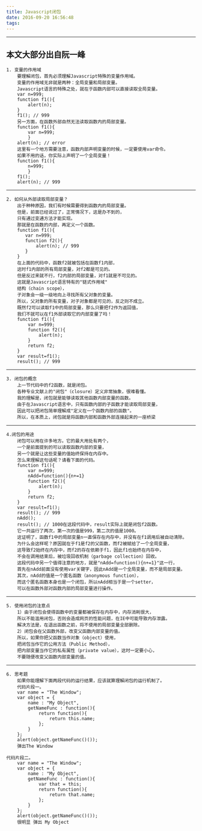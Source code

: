```yaml
---
title: Javascript闭包
date: 2016-09-20 16:56:48
tags:
---
```

---
本文大部分出自阮一峰
---
    1. 变量的作用域
        要理解闭包，首先必须理解Javascript特殊的变量作用域。
        变量的作用域无非就是两种：全局变量和局部变量。
        Javascript语言的特殊之处，就在于函数内部可以直接读取全局变量。
        var n=999;
        function f1(){
            alert(n);
        }
        f1(); // 999
        另一方面，在函数外部自然无法读取函数内的局部变量。
        function f1(){
            var n=999;
            }
        alert(n); // error
        这里有一个地方需要注意，函数内部声明变量的时候，一定要使用var命令。
        如果不用的话，你实际上声明了一个全局变量！
        function f1(){
            n=999;
            }
        f1();
        alert(n); // 999
---
    2. 如何从外部读取局部变量？
        出于种种原因，我们有时候需要得到函数内的局部变量。
        但是，前面已经说过了，正常情况下，这是办不到的，
        只有通过变通方法才能实现。
        那就是在函数的内部，再定义一个函数。
        function f1(){
           var n=999;
           function f2(){
               alert(n); // 999
           }
        }
        在上面的代码中，函数f2就被包括在函数f1内部，
        这时f1内部的所有局部变量，对f2都是可见的。
        但是反过来就不行，f2内部的局部变量，对f1就是不可见的。
        这就是Javascript语言特有的"链式作用域"
        结构（chain scope），
        子对象会一级一级地向上寻找所有父对象的变量。
        所以，父对象的所有变量，对子对象都是可见的，反之则不成立。
        既然f2可以读取f1中的局部变量，那么只要把f2作为返回值，
        我们不就可以在f1外部读取它的内部变量了吗！
        function f1(){
            var n=999;
            function f2(){
                alert(n); 
            }
            return f2;
        }
        var result=f1();
        result(); // 999
---
    3. 闭包的概念
        上一节代码中的f2函数，就是闭包。
        各种专业文献上的"闭包"（closure）定义非常抽象，很难看懂。
        我的理解是，闭包就是能够读取其他函数内部变量的函数。
        由于在Javascript语言中，只有函数内部的子函数才能读取局部变量，
        因此可以把闭包简单理解成"定义在一个函数内部的函数"。
        所以，在本质上，闭包就是将函数内部和函数外部连接起来的一座桥梁
---
    4.闭包的用途
        闭包可以用在许多地方。它的最大用处有两个，
        一个是前面提到的可以读取函数内部的变量，
        另一个就是让这些变量的值始终保持在内存中。
        怎么来理解这句话呢？请看下面的代码。
        function f1(){
            var n=999;
            nAdd=function(){n+=1}
            function f2(){
                alert(n);
            }
            return f2;
        }
        var result=f1();
        result(); // 999
        nAdd();
        result(); // 1000在这段代码中，result实际上就是闭包f2函数。
        它一共运行了两次，第一次的值是999，第二次的值是1000。
        这证明了，函数f1中的局部变量n一直保存在内存中，并没有在f1调用后被自动清除。
        为什么会这样呢？原因就在于f1是f2的父函数，而f2被赋给了一个全局变量，
        这导致f2始终在内存中，而f2的存在依赖于f1，因此f1也始终在内存中，
        不会在调用结束后，被垃圾回收机制（garbage collection）回收。
        这段代码中另一个值得注意的地方，就是"nAdd=function(){n+=1}"这一行，
        首先在nAdd前面没有使用var关键字，因此nAdd是一个全局变量，而不是局部变量。
        其次，nAdd的值是一个匿名函数（anonymous function），
        而这个匿名函数本身也是一个闭包，所以nAdd相当于是一个setter，
        可以在函数外部对函数内部的局部变量进行操作。
---
    5. 使用闭包的注意点
        1）由于闭包会使得函数中的变量都被保存在内存中，内存消耗很大，
        所以不能滥用闭包，否则会造成网页的性能问题，在IE中可能导致内存泄露。
        解决方法是，在退出函数之前，将不使用的局部变量全部删除。
        2）闭包会在父函数外部，改变父函数内部变量的值。
        所以，如果你把父函数当作对象（object）使用，
        把闭包当作它的公用方法（Public Method），
        把内部变量当作它的私有属性（private value），这时一定要小心，
        不要随便改变父函数内部变量的值。
---
    6. 思考题
        如果你能理解下面两段代码的运行结果，应该就算理解闭包的运行机制了。
        代码片段一。
        var name = "The Window";
        var object = {
            name : "My Object",
            getNameFunc : function(){
                return function(){
                    return this.name;
                };
            }
        };
        alert(object.getNameFunc()());
        弹出The Window

    代码片段二。
        var name = "The Window";
        var object = {
            name : "My Object",
            getNameFunc : function(){
                var that = this;
                return function(){
                    return that.name;
                };
            }
        };
        alert(object.getNameFunc()());
        很明显 弹出 My Object